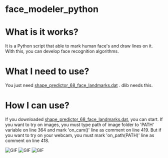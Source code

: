 # face_modeler_python

# What is it works?

It is a Python script that able to mark human face's and draw lines on it. With this, you can develop face recognition algorithms.

# What I need to use?

You just need [shape_predictor_68_face_landmarks.dat](https://github.com/AKSHAYUBHAT/TensorFace/blob/master/openface/models/dlib/shape_predictor_68_face_landmarks.dat) . dlib needs this.

# How I can use?

If you downloaded [shape_predictor_68_face_landmarks.dat](https://github.com/AKSHAYUBHAT/TensorFace/blob/master/openface/models/dlib/shape_predictor_68_face_landmarks.dat), you can start. If you want to try on images, you must type path of image folder to 'PATH' variable on line 364 and mark 'on_cam()' line as comment on line 419. But if you want to try on your webcam, you must mark 'on_path(PATH)' line as comment on line 418.

![GIF](https://media.giphy.com/media/3E1ySAf919Bdiez0YQ/giphy.gif)
![GIF](https://media.giphy.com/media/8TtiAEeAFGJm7eLK5i/giphy.gif)
![GIF](https://media.giphy.com/media/pjmH0VXZmX5FNOeUBl/giphy.gif)

